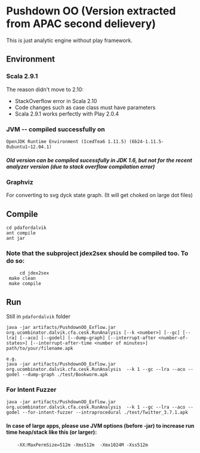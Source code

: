 # Pushdown OO (Version extracted from APAC second delievery)

This is just analytic engine without play framework. 

## Environment

### Scala 2.9.1 

The reason didn't move to 2.10: 
* StackOverflow error in Scala 2.10
* Code changes such as case class must have parameters
* Scala 2.9.1 works perfectly with Play 2.0.4

### JVM -- compiled successfully on
    OpenJDK Runtime Environment (IcedTea6 1.11.5) (6b24-1.11.5-0ubuntu1~12.04.1)

##### Old version can be compiled sucessfully in JDK 1.6, but not for the recent analyzer version (due to stack overflow compilation error)

### Graphviz 

For converting to svg dyck state graph. (It will get choked on large dot files)

## Compile

	cd pdafordalvik
	ant compile
	ant jar

### Note that the subproject jdex2sex should be compiled too. To do so:

    	 cd jdex2sex
	 make clean
	 make compile
	 

## Run
Still in `pdafordalvik` folder
	

	java -jar artifacts/PushdownOO_Exflow.jar org.ucombinator.dalvik.cfa.cesk.RunAnalysis [--k <number>] [--gc] [--lra] [--aco] [--godel] [--dump-graph] [--interrupt-after <number-of-states>] [--interrupt-after-time <number of minutes>] path/to/your/filename.apk
	
	e.g.
	java -jar artifacts/PushdownOO_Exflow.jar org.ucombinator.dalvik.cfa.cesk.RunAnalysis  --k 1 --gc --lra --aco --godel --dump-graph ./test/Bookworm.apk
	
### For Intent Fuzzer

	java -jar artifacts/PushdownOO_Exflow.jar org.ucombinator.dalvik.cfa.cesk.RunAnalysis  --k 1 --gc --lra --aco --godel --for-intent-fuzzer --intraprocedural ./test/Twitter_3.7.1.apk

#### In case of large apps, please use JVM options (before -jar) to increase run time heap/stack like this (or larger):
     	-XX:MaxPermSize=512m -Xms512m  -Xmx1024M -Xss512m
	